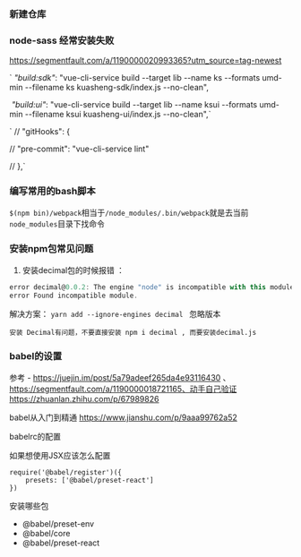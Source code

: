 

### 新建仓库

### node-sass 经常安装失败

https://segmentfault.com/a/1190000020993365?utm_source=tag-newest

` *"build:sdk"*: "vue-cli-service build --target lib --name ks --formats umd-min --filename ks kuasheng-sdk/index.js --no-clean",

​    *"build:ui"*: "vue-cli-service build --target lib --name ksui --formats umd-min --filename ksui kuasheng-ui/index.js --no-clean",`

`  // "gitHooks": {

  //   "pre-commit": "vue-cli-service lint"

  // },`







### 编写常用的bash脚本

`$(npm bin)/webpack`相当于`/node_modules/.bin/webpack`就是去当前`node_modules`目录下找命令



### 安装npm包常见问题

1. 安装decimal包的时候报错 ： 

```js
error decimal@0.0.2: The engine "node" is incompatible with this module. Expected version "0.4.x". Got "10.13.0"
error Found incompatible module.
```

解决方案： `yarn add --ignore-engines decimal ` 忽略版本



`安装 Decimal有问题，不要直接安装 npm i decimal , 而要安装decimal.js`



### babel的设置

参考 - https://juejin.im/post/5a79adeef265da4e93116430 、https://segmentfault.com/a/1190000018721165、动手自己验证https://zhuanlan.zhihu.com/p/67989826

babel从入门到精通 https://www.jianshu.com/p/9aaa99762a52

babelrc的配置

如果想使用JSX应该怎么配置

```
require('@babel/register')({
​    presets: ['@babel/preset-react']
})
```

安装哪些包

- @babel/preset-env  
- @babel/core
- @babel/preset-react

